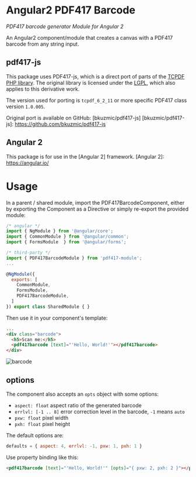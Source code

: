 # Angular2 PDF417 Barcode

_PDF417 barcode generator Module for Angular 2_

An Angular2 component/module that creates a canvas with a PDF417 barcode from any string input.

## pdf417-js

This package uses PDF417-js, which is a direct port of parts of the [TCPDF PHP library].
The original library is licensed under the [LGPL], which also applies to this derivative work.

[TCPDF PHP library]: https://www.tcpdf.org/ "TCPDF project homepage"
[LGPL]: LICENSE

The version used for porting is `tcpdf_6_2_11` or more specific PDF417 class version `1.0.005`.

Original port is available on GitHub: [bkuzmic/pdf417-js]
[bkuzmic/pdf417-js]: https://github.com/bkuzmic/pdf417-js

## Angular 2

This package is for use in the [Angular 2] framework.
[Angular 2]: https://angular.io/

# Usage

In a parent / shared module, import the PDF417BarcodeComponent,
either by exporting the Component as a Directive or simply re-export the provided module:

```javascript
/* angular */
import { NgModule } from '@angular/core';
import { CommonModule } from '@angular/common';
import { FormsModule  } from '@angular/forms';

/* third-party */
import { PDF417BarcodeModule } from 'pdf417-module';
...

@NgModule({
  exports: [
    CommonModule,
    FormsModule,
    PDF417BarcodeModule,
  ]
}) export class SharedModule { }
```

Then use it in your component's template:

```html
...
<div class="barcode">
  <h5>Scan me:</h5>
  <pdf417barcode [text]="'Hello, World!'"></pdf417barcode>
</div>
```
![barcode](https://cloud.githubusercontent.com/assets/11139925/19278474/9c18d700-8fdd-11e6-91c2-84727749e9b4.png)

## options

The component also accepts an `opts` object with some options:
 - `aspect: float` aspect ratio of the generated barcode
 - `errlvl: [-1 .. 8]` error correction level in the barcode, `-1` means `auto`
 - `pxw: float` pixel width
 - `pxh: float` pixel height

The default options are:
```javascript
defaults = { aspect: 4, errlvl: -1, pxw: 1, pxh: 1 }
```
 
Use property binding like this:
```html
<pdf417barcode [text]="'Hello, World!'" [opts]="{ pxw: 2, pxh: 2 }"></pdf417barcode>
```
